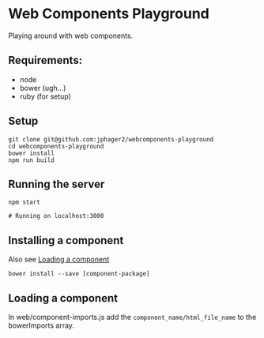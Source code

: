 # Web Components Playground

Playing around with web components.

## Requirements:

- node
- bower (ugh...)
- ruby (for setup)

## Setup

```
git clone git@github.com:jphager2/webcomponents-playground
cd webcomponents-playground
bower install
npm run build
```

## Running the server

```
npm start

# Running on localhost:3000
```

## Installing a component

Also see [Loading a component](loading-a-component)

```
bower install --save [component-package]
```

## Loading a component

In web/component-imports.js add the `component_name/html_file_name` to the bowerImports array.
